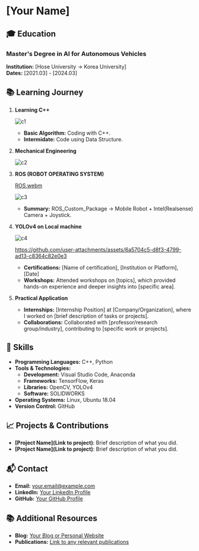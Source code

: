 # [Your Name]

## 🎓 Education

### Master's Degree in AI for Autonomous Vehicles
**Institution:** [Hose University -> Korea University]  
**Dates:** [2021.03] - [2024.03]

## 📚 Learning Journey

1. **Learning C++**

   ![c1](https://github.com/user-attachments/assets/d1d8c55f-cca7-46ea-b4de-7a70fd582f24)
   
   - **Basic Algorithm:** Coding with C++.
   - **Intermidate:** Code using Data Structure.
2. **Mechanical Engineering**
   
   ![c2](https://github.com/user-attachments/assets/33d39a55-35b2-47ac-805a-a91150e107ec)
   
3. **ROS (ROBOT OPERATING SYSTEM)**
   
   [ROS.webm](https://github.com/user-attachments/assets/55c81d8f-db3c-427a-81a6-8244fae0fb53)
   
   ![c3](https://github.com/user-attachments/assets/5e85b78f-8f83-4cc0-ba11-f3c2e5536f80)

   - **Summary:** ROS_Custom_Package -> Mobile Robot + Intel(Realsense) Camera + Joystick.

7. **YOLOv4 on Local machine**

   ![c4](https://github.com/user-attachments/assets/049a96d6-4064-4921-a2d0-a5fc995fe9b9)

   https://github.com/user-attachments/assets/6a5704c5-d8f3-4799-ad13-c8364c82e0e3

   - **Certifications:** [Name of certification], [Institution or Platform], [Date]
   - **Workshops:** Attended workshops on [topics], which provided hands-on experience and deeper insights into [specific area].

9. **Practical Application**
   - **Internships:** [Internship Position] at [Company/Organization], where I worked on [brief description of tasks or projects].
   - **Collaborations:** Collaborated with [professor/research group/industry], contributing to [specific work or projects].

## 💼 Skills
- **Programming Languages:** C++, Python
- **Tools & Technologies:** 
  - **Development:** Visual Studio Code, Anaconda
  - **Frameworks:** TensorFlow, Keras
  - **Libraries:** OpenCV, YOLOv4
  - **Software:** SOLIDWORKS
- **Operating Systems:** Linux, Ubuntu 18.04
- **Version Control:** GitHub

## 📈 Projects & Contributions
- **[Project Name](Link to project)**: Brief description of what you did.
- **[Project Name](Link to project)**: Brief description of what you did.

## 📬 Contact
- **Email:** [your.email@example.com](mailto:your.email@example.com)
- **LinkedIn:** [Your LinkedIn Profile](https://www.linkedin.com/in/your-profile)
- **GitHub:** [Your GitHub Profile](https://github.com/your-username)

## 📚 Additional Resources
- **Blog:** [Your Blog or Personal Website](https://yourwebsite.com)
- **Publications:** [Link to any relevant publications](https://link-to-publications.com)
